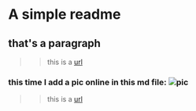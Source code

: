 # A simple readme
## that's a paragraph
>> this is a [url](https://www.baidu.com)
### this time I add a pic online in this md file: ![pic](http://a0.att.hudong.com/16/12/01300535031999137270128786964.jpg)
>> this is a [url](https://www.baidu.com)